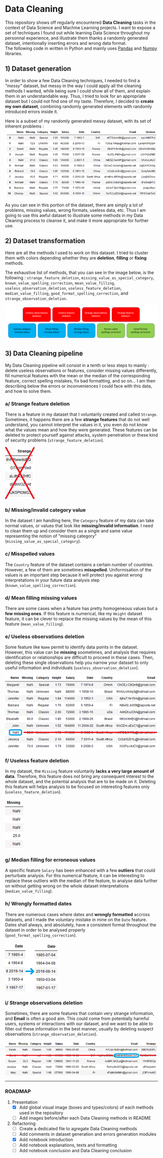 # Data Cleaning

This repository shows off regularly encountered **Data Cleaning** tasks in the context of Data Science and Machine Learning projects. I want to expose a set of techniques I found out while learning Data Science throughout my personnal experience, and illustrate them thanks a randomly generated dataset, intentionally inserting errors and wrong data format.  
The following code in written in Python and mainly uses [Pandas](https://pandas.pydata.org/) and [Numpy](http://www.numpy.org/) libraries.

## 1) Dataset generation

In order to show a few Data Cleaning techniques, I needed to find a *"messy"* dataset, but messy in the way I could apply all the cleaning methods I wanted, while being sure I could show all of them, and explain them in an understandable way. Thus, I tried to look for an appropriate dataset but I could not find one of my taste. Therefore, I decided to **create my own dataset**, combining randomly generated elements with randomly introduced errors inside it.

Here is a subset of my randomly generated messy dataset, with its set of inherent problems :
![Initial messy dataset](images/initial_messy_dataset.png)

As you can see in this portion of the dataset, there are simply a lot of problems, missing values, wrong formats, useless data, etc. Thus I am going to use this awful dataset to illustrate some methods in my Data Cleaning process to cleanse it, and make it more appropriate for further use.

## 2) Dataset transformation

Here are all the methods I used to work on this dataset. I tried to cluster them with colors depending whether they are **deletion**, **filling** or **fixing** methods.

The exhaustive list of methods, that you can see in the image below, is the following : `strange_feature_deletion`, `missing_value_as_special_category`, `known_value_spelling_correction`, `mean_value_filling`, `useless_observation_deletion`, `useless_feature_deletion`, `median_value_filling`, `good_format_spelling_correction`, and `strange_observation_deletion`.

![Data Cleaning methods](images/data_cleaning_methods.png)

## 3) Data Cleaning pipeline

My Data Cleaning pipeline will consist in a tenth or less steps to mainly : delete useless observations or features, consider missing values differently, fill numerical features with the mean or the median of the corresponding feature, correct spelling mistakes, fix bad formatting, and so on... I am then describing below the errors or inconveniences I could face with this data, and how to solve them.

### a/ Strange feature deletion

There is a feature in my dataset that I voluntarily created and called `Strange`. Sometimes, it happens there are a few **strange features** that do not well understand, you cannot interpret the values in it, you even do not know what the values mean and how they were generated. These features can be deleted to protect yourself against attacks, system penetration or these kind of security problems (`strange_feature_deletion`).

![Strange : Strange feature deletion](images/strange_feature_deletion.png)

### b/ Missing/invalid category value

In the dataset I am handling here, the `Category` feature of my data can take normal values, or values that look like **missing/invalid information**. I need to clean them up and consider them as a single and same value representing the notion of "missing category" (`missing_value_as_special_category`).

### c/ Misspelled values

The `Country` feature of the dataset contains a certain number of countries. However, a few of them are sometimes **misspelled**. Uniformisation of the values is an important step because it will protect you against wrong interpretations in your future data analysis step (`known_value_spelling_correction`).

### d/ Mean filling missing values

There are some cases when a feature has pretty homogeneous values but a **few missing ones**. If this feature is numerical, like my `Height` dataset feature, it can be clever to replace the missing values by the mean of this feature (`mean_value_filling`).

### e/ Useless observations deletion

Some feature like `Name` permit to identify data points in the dataset. However, this value can be **missing** soometimes, and analysis that requires identification or relationships are difficult to proceed in these cases. Then, deleting these single observations help you narrow your dataset to only useful information and individuals (`useless_observation_deletion`).

![Name : Useless observations deletion](images/useless_observations_deletion.png)

### f/ Useless feature deletion

In my dataset, the `Missing` feature voluntarily **lacks a very large amount of data**. Therefore, this feature does not bring any consequent interest to the whole dataset, and the potential analysis that are to be made on it. Deleting this feature will helps analysis to be focused on interesting features only (`useless_feature_deletion`).

![Missing : Useless feature deletion](images/useless_feature_deletion.png)

### g/ Median filling for erroneous values

A specific feature `Salary` has been enhanced with a few **outliers** that could perturbate analysis. For this numerical feature, it can be interesting to replace these outliers with the median of the feature, to analyse data further on without getting wrong on the whole dataset interpretations (`median_value_filling`).

### h/ Wrongly formatted dates

There are numerous cases where dates and **wrongly formatted** accross datasets, and I made the voluntary mistake in mine on the `Date` feature. Dates shall always, and absolutely, have a consistent format throughout the dataset in order to be analysed properly (`good_format_spelling_correction`).

![Date : Wrongly formatted dates](images/wrongly_formatted_dates.png)

### i/ Strange observations deletion

Sometimes, there are some features that contain very strange information, and **Email** is often a good aim. This could come from potentially harmful users, systems or interactions with our dataset, and we want to be able to filter out these information in the best manner, usually by deleting suspect observations (`strange_observation_deletion`).

![Email : Strange observations deletion](images/strange_observations_deletion.png)

---

### ROADMAP

1. Presentation
   - [x] Add global visual image (boxes and types/colors) of each methods used in the repository
   - [ ] Add images before/after each Data Cleaning methods in README
2. Refactoring
   - [ ] Create a dedicated file to agregate Data Cleaning methods
   - [ ] Add comments in dataset generation and errors generation modules
   - [x] Add notebook introduction
   - [ ] Add notebook explanations, texts and formatting
   - [ ] Add notebook conclusion and Data Cleaning conclusion
